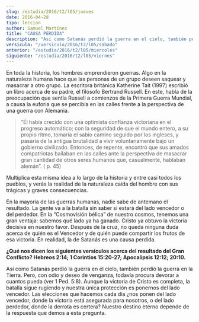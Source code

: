 ```yaml
---
slug: /estudia/2016/t2/l05/jueves
date: 2016-04-28
tipo: leccion
author: Samuel Martínez
title: "CAUSA PERDIDA"
description: "Así como Satanás perdió la guerra en el cielo, también perdió la guerra en la  Tierra. Pero, con odio y deseo de venganza, todavía procura devorar a cuantos  pueda (ver 1 Ped. 5:8). Aunque la victoria de Cristo es completa, la batalla  sigue..."
versiculo: "/versiculo/2016/t2/l05/sabado"
anterior: "/estudia/2016/t2/l05/miercoles"
siguiente: "/estudia/2016/t2/l05/viernes"
---
```


En toda la historia, los hombres emprendieron guerras. Algo en la naturaleza humana hace que las personas de un grupo deseen saquear y masacrar a otro grupo. La escritora británica Katherine Tait (1997) escribió un libro acerca de su padre, el filósofo Bertrand Russell. En este, habla de la preocupación que sentía Russell a comienzos de la Primera Guerra Mundial, a causa la euforia que se percibía en las calles frente a la perspectiva de una guerra con Alemania.

> “Él había crecido con una optimista confianza victoriana en el progreso automático; con la seguridad de que el mundo entero, a su propio ritmo, tomaría el sabio camino seguido por los ingleses, y pasaría de la antigua brutalidad a vivir voluntariamente bajo un gobierno civilizado. Entonces, de repente, encontró que sus amados compatriotas bailaban en las calles ante la perspectiva de masacrar gran cantidad de otros seres humanos que, casualmente, hablaban alemán”. ( p. 45)

Multiplica esta misma idea a lo largo de la historia y entre casi todos los pueblos, y verás la realidad de la naturaleza caída del hombre con sus trágicas y graves consecuencias.

En la mayoría de las guerras humanas, nadie sabe de antemano el resultado. La gente va a la batalla sin saber si estará del lado vencedor o del perdedor. En la “Cosmovisión bélica” de nuestro cosmos, tenemos una gran ventaja: sabemos qué lado ya ha ganado. Cristo ya obtuvo la victoria decisiva en nuestro favor. Después de la cruz, no queda ninguna duda acerca de quién es el Vencedor y de quién puede compartir los frutos de esa victoria. En realidad, la de Satanás es una causa perdida.

**¿Qué nos dicen los siguientes versículos acerca del resultado del Gran Conflicto? Hebreos 2:14; 1 Corintios 15:20-27; Apocalipsis 12:12; 20:10.**

Así como Satanás perdió la guerra en el cielo, también perdió la guerra en la Tierra. Pero, con odio y deseo de venganza, todavía procura devorar a cuantos pueda (ver 1 Ped. 5:8). Aunque la victoria de Cristo es completa, la batalla sigue rugiendo y nuestra única protección es ponernos del lado vencedor. Las elecciones que hacemos cada día ¿nos ponen del lado vencedor, donde la victoria está asegurada para nosotros, o del lado perdedor, donde la derrota es certera? Nuestro destino eterno depende de la respuesta que demos a esta pregunta.
